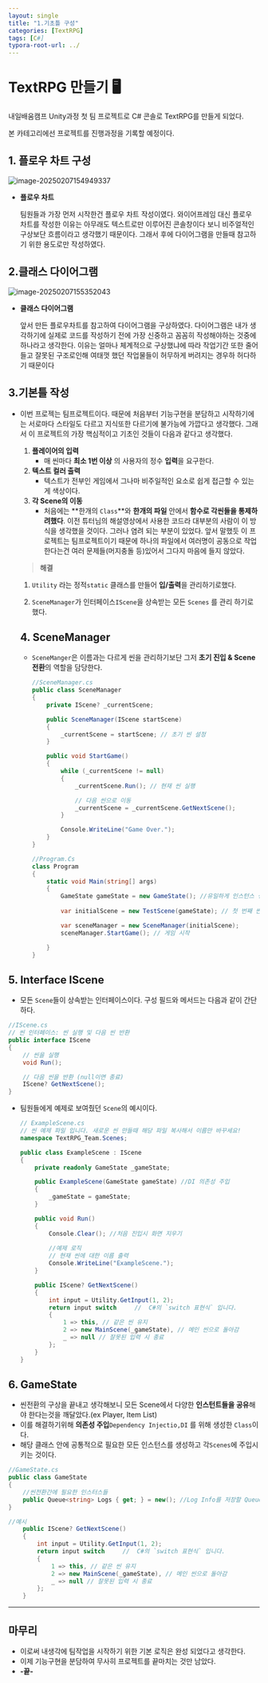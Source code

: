 ```yaml
---
layout: single
title: "1.기초틀 구성"
categories: [TextRPG]
tags: [C#]
typora-root-url: ../
---
```




# TextRPG 만들기 🖥️ 



내일배움캠프 Unity과정 첫 팀 프로젝트로 C# 콘솔로 TextRPG를 만들게 되었다.

본 카테고리에선 프로젝트를 진행과정을 기록할 예정이다.

## 1. 플로우 차트 구성 

![image-20250207154949337](/Images/2026-02-07-TIL//image-20250207154949337.png)

- **플로우 차트**

  팀원들과 가장 먼저 시작한건 플로우 차트 작성이였다. 와이어프레임 대신 플로우 차트를 작성한 이유는 아무래도 텍스트로만 이루어진 콘솔창이다 보니 비주얼적인 구상보단 흐름이라고 생각했기 때문이다. 그래서 후에 다이어그램을 만들때 참고하기 위한 용도로만 작성하였다.

## 2.클래스 다이어그램

![image-20250207155352043](/Images/2026-02-07-TIL//image-20250207155352043.png)

- **클래스 다이어그램**

  앞서 만든 플로우차트를 참고하여 다이어그램을 구상하였다. 다이어그램은 내가 생각하기에 실제로 코드를 작성하기 전에 가장 신중하고 꼼꼼히 작성해야하는 것중에 하나라고 생각한다. 이유는 얼마나 체계적으로 구상했냐에 따라 작업기간 또한 줄어들고 잘못된 구조로인해 여태껏 했던 작업물들이 허무하게 버려지는 경우하 허다하기 때문이다

## 3.기본틀 작성

- 이번 프로젝는 팀프로젝트이다. 때문에 처음부터 기능구현을 분담하고 시작하기에는 서로마다 스타일도 다르고 지식또한 다르기에 불가능에 가깝다고 생각했다. 그래서 이 프로젝트의 가장 핵심적이고 기초인 것들이 다음과 같다고 생각했다.

  1. **플레이어의 입력**
     - 매 씬마다 **최소 1번 이상** 의 사용자의 정수 **입력**을 요구한다.
  2. **텍스트 컬러 출력**
     - 텍스트가 전부인 게임에서 그나마 비주일적인 요소로 쉽게 접근할 수 있는게 색상이다.
  3. **각 Scene의 이동** 
     - 처음에는 **한개의 `Class`**와 **한개의 파일** 안에서 **함수로 각씬들을 통제하려했다**. 이전 튜터님의 해설영상에서 사용한 코드라 대부분의 사람이 이 방식을 생각했을 것이다. 그러나 염려 되는 부분이 있었다. 앞서 말했듯 이 프로젝트는 팀프로젝트이기 때문에 하나의 파일에서 여러명이 공동으로 작업한다는건 여러 문제들(머지충돌 등)있어서 그다지 마음에 들지 않았다.

  > **해결**

  1. `Utility` 라는 정적`static` 클래스를 만들어 **입/출력**을 관리하기로했다.

  2. `SceneManager`가 인터페이스`IScene`을 상속받는 모든 `Scenes` 를 관리 하기로 했다.

  

  ## 4. SceneManager

  - `SceneManger`은 이름과는 다르게 씬을 관리하기보단 그저  **초기 진입 & Scene 전환**의 역할을 담당한다. 

    ```csharp
    //SceneManager.cs
    public class SceneManager
    {
        private IScene? _currentScene;
    
        public SceneManager(IScene startScene)
        {
            _currentScene = startScene; // 초기 씬 설정
        }
    
        public void StartGame()
        {
            while (_currentScene != null)
            {
                _currentScene.Run(); // 현재 씬 실행
    
                // 다음 씬으로 이동
                _currentScene = _currentScene.GetNextScene();
            }
    
            Console.WriteLine("Game Over.");
        }
    }
    
    //Program.Cs
    class Program
    {
        static void Main(string[] args)
        {
            GameState gameState = new GameState(); //유일하게 인스턴스 생성
            
            var initialScene = new TestScene(gameState); // 첫 번째 씬 설정
    
            var sceneManager = new SceneManager(initialScene);
            sceneManager.StartGame(); // 게임 시작
    
        }
    }
    ```



## 5. **Interface IScene**

-  모든 `Scene`들이 상속받는 인터페이스이다. 구성 필드와 메서드는 다음과 같이 간단하다.

```csharp
//IScene.cs
// 씬 인터페이스: 씬 실행 및 다음 씬 반환
public interface IScene
{
    // 씬을 실행
    void Run();

    // 다음 씬을 반환 (null이면 종료)
    IScene? GetNextScene();
}
```



- 팀원들에게 예제로 보여줬던 `Scene`의 예시이다.

  ```csharp
  // ExampleScene.cs 
  // 씬 예제 파일 입니다. 새로운 씬 만들때 해당 파일 복사해서 이름만 바꾸세요!
  namespace TextRPG_Team.Scenes;
  
  public class ExampleScene : IScene
  {
      private readonly GameState _gameState;
  
      public ExampleScene(GameState gameState) //DI 의존성 주입
      {
          _gameState = gameState;
      }
  
      public void Run()
      {
          Console.Clear(); //처음 진입시 화면 지우기
          
          //예제 로직
          // 현재 씬에 대한 이름 출력
          Console.WriteLine("ExampleScene.");      
      }
  
      public IScene? GetNextScene()
      {
          int input = Utility.GetInput(1, 2);
          return input switch     //  C#의 `switch 표현식` 입니다.
          {
              1 => this, // 같은 씬 유지
              2 => new MainScene(_gameState), // 메인 씬으로 돌아감
              _ => null // 잘못된 입력 시 종료
          };
      }
  }
  ```

## 6. GameState

- 씬전환의 구상을 끝내고 생각해보니 모든 Scene에서 다양한 **인스턴트들을 공유**해야 한다는것을 깨달았다.(ex Player, Item List)
- 이를 해결하기위해 **의존성 주입**`Dependency Injectio,DI` 를 위해 생성한 `Class`이다. 
- 해당 클래스 안에 공통적으로 필요한 모든 인스턴스를 생성하고 각`Scenes`에 주입시키는 것이다.

```csharp
//GameState.cs
public class GameState
{
    //씬전환간에 필요한 인스터스들
    public Queue<string> Logs { get; } = new(); //Log Info를 저장할 Queue입니다.
}

//예시
    public IScene? GetNextScene()
    {
        int input = Utility.GetInput(1, 2);
        return input switch     //  C#의 `switch 표현식` 입니다.
        {
            1 => this, // 같은 씬 유지
            2 => new MainScene(_gameState), // 메인 씬으로 돌아감
            _ => null // 잘못된 입력 시 종료
        };
    }
```

---

## 마무리 

- 이로써 내생각에 팀작업을 시작하기 위한 기본 로직은 완성 되었다고 생각한다.
- 이제 기능구현을 분담하여 무사히 프로젝트를 끝마치는 것만 남았다. 
- **-끝-**